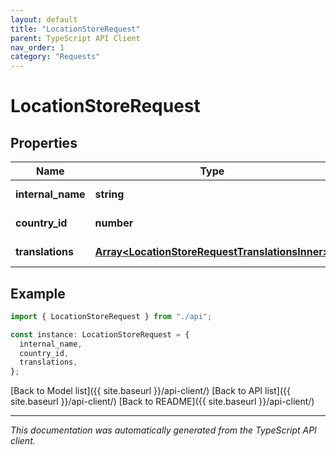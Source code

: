 ```yaml
---
layout: default
title: "LocationStoreRequest"
parent: TypeScript API Client
nav_order: 1
category: "Requests"
---
```


# LocationStoreRequest

## Properties

| Name              | Type                                                                                               | Description | Notes                  |
| ----------------- | -------------------------------------------------------------------------------------------------- | ----------- | ---------------------- |
| **internal_name** | **string**                                                                                         |             | [default to undefined] |
| **country_id**    | **number**                                                                                         |             | [default to undefined] |
| **translations**  | [**Array&lt;LocationStoreRequestTranslationsInner&gt;**](LocationStoreRequestTranslationsInner.md) |             | [default to undefined] |

## Example

```typescript
import { LocationStoreRequest } from "./api";

const instance: LocationStoreRequest = {
  internal_name,
  country_id,
  translations,
};
```

[Back to Model list]({{ site.baseurl }}/api-client/) [Back to API list]({{ site.baseurl }}/api-client/) [Back to README]({{ site.baseurl }}/api-client/)

---

_This documentation was automatically generated from the TypeScript API client._
